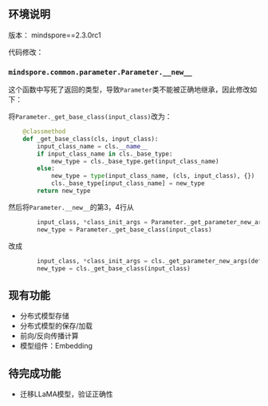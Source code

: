 ## 环境说明

版本： mindspore==2.3.0rc1

代码修改：

### `mindspore.common.parameter.Parameter.__new__`

这个函数中写死了返回的类型，导致`Parameter`类不能被正确地继承，因此修改如下：

将`Parameter._get_base_class(input_class)`改为：

```python
    @classmethod
    def _get_base_class(cls, input_class):
        input_class_name = cls.__name__
        if input_class_name in cls._base_type:
            new_type = cls._base_type.get(input_class_name)
        else:
            new_type = type(input_class_name, (cls, input_class), {})
            cls._base_type[input_class_name] = new_type
        return new_type
```

然后将`Parameter.__new__`的第3，4行从

```python
        input_class, *class_init_args = Parameter._get_parameter_new_args(default_input, rc)
        new_type = Parameter._get_base_class(input_class)
```

改成

```python
        input_class, *class_init_args = cls._get_parameter_new_args(default_input, rc)
        new_type = cls._get_base_class(input_class)
```

## 现有功能

- 分布式模型存储
- 分布式模型的保存/加载
- 前向/反向传播计算
- 模型组件：Embedding

## 待完成功能

- 迁移LLaMA模型，验证正确性